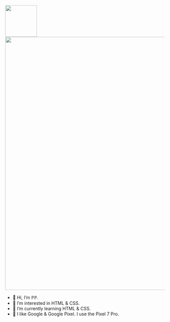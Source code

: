 <img src="https://pp-pixel.github.io/images/PP_Pixel-Bugdroid_W.svg" width="100px">
<a href="https://pp-pixel.github.io" target="_blank"><img src="https://pp-pixel.github.io/images/SNS1.svg" width="800px"></a>  

  
- 👋 Hi, I’m ℙℙ.
- 👀 I’m interested in HTML & CSS.
- 🌱 I’m currently learning HTML & CSS.
- 💞️ I like Google & Google Pixel. I use the Pixel 7 Pro.

<!---
PP-Pixel/PP-Pixel is a ✨ special ✨ repository because its `README.md` (this file) appears on your GitHub profile.
You can click the Preview link to take a look at your changes.
--->
